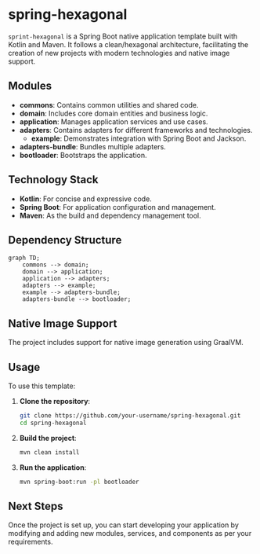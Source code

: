 # spring-hexagonal

`sprint-hexagonal` is a Spring Boot native application template built with Kotlin and Maven. It follows a clean/hexagonal architecture, facilitating the creation of new projects with modern technologies and native image support.

## Modules

- **commons**: Contains common utilities and shared code.
- **domain**: Includes core domain entities and business logic.
- **application**: Manages application services and use cases.
- **adapters**: Contains adapters for different frameworks and technologies.
    - **example**: Demonstrates integration with Spring Boot and Jackson.
- **adapters-bundle**: Bundles multiple adapters.
- **bootloader**: Bootstraps the application.

## Technology Stack

- **Kotlin**: For concise and expressive code.
- **Spring Boot**: For application configuration and management.
- **Maven**: As the build and dependency management tool.

## Dependency Structure

```mermaid
graph TD;
    commons --> domain;
    domain --> application;
    application --> adapters;
    adapters --> example;
    example --> adapters-bundle;
    adapters-bundle --> bootloader;
```
## Native Image Support

The project includes support for native image generation using GraalVM.

## Usage

To use this template:

1. **Clone the repository**:
    ```bash
    git clone https://github.com/your-username/spring-hexagonal.git
    cd spring-hexagonal
    ```

2. **Build the project**:
    ```bash
    mvn clean install
    ```

3. **Run the application**:
    ```bash
    mvn spring-boot:run -pl bootloader
    ```

## Next Steps

Once the project is set up, you can start developing your application by modifying and adding new modules, services, and components as per your requirements.
